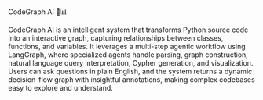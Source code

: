 CodeGraph AI 🧠📊

CodeGraph AI is an intelligent system that transforms Python source code into an interactive graph, capturing relationships between classes, 
functions, and variables. It leverages a multi-step agentic workflow using LangGraph, where specialized agents handle parsing, graph construction,
natural language query interpretation, Cypher generation, and visualization. Users can ask questions in plain English, and the system returns a 
dynamic decision-flow graph with insightful annotations, making complex codebases easy to explore and understand.
